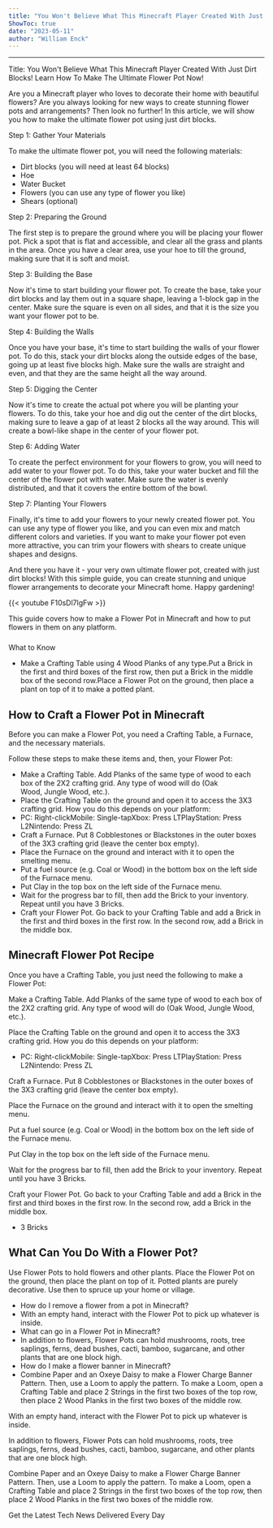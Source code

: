 ```yaml
---
title: "You Won't Believe What This Minecraft Player Created With Just Dirt Blocks! Learn How To Make The Ultimate Flower Pot Now!"
ShowToc: true 
date: "2023-05-11"
author: "William Enck"
---
```

*****
Title: You Won't Believe What This Minecraft Player Created With Just Dirt Blocks! Learn How To Make The Ultimate Flower Pot Now!

Are you a Minecraft player who loves to decorate their home with beautiful flowers? Are you always looking for new ways to create stunning flower pots and arrangements? Then look no further! In this article, we will show you how to make the ultimate flower pot using just dirt blocks.

Step 1: Gather Your Materials

To make the ultimate flower pot, you will need the following materials:

- Dirt blocks (you will need at least 64 blocks)
- Hoe
- Water Bucket
- Flowers (you can use any type of flower you like)
- Shears (optional)

Step 2: Preparing the Ground

The first step is to prepare the ground where you will be placing your flower pot. Pick a spot that is flat and accessible, and clear all the grass and plants in the area. Once you have a clear area, use your hoe to till the ground, making sure that it is soft and moist.

Step 3: Building the Base

Now it's time to start building your flower pot. To create the base, take your dirt blocks and lay them out in a square shape, leaving a 1-block gap in the center. Make sure the square is even on all sides, and that it is the size you want your flower pot to be.

Step 4: Building the Walls

Once you have your base, it's time to start building the walls of your flower pot. To do this, stack your dirt blocks along the outside edges of the base, going up at least five blocks high. Make sure the walls are straight and even, and that they are the same height all the way around.

Step 5: Digging the Center

Now it's time to create the actual pot where you will be planting your flowers. To do this, take your hoe and dig out the center of the dirt blocks, making sure to leave a gap of at least 2 blocks all the way around. This will create a bowl-like shape in the center of your flower pot.

Step 6: Adding Water

To create the perfect environment for your flowers to grow, you will need to add water to your flower pot. To do this, take your water bucket and fill the center of the flower pot with water. Make sure the water is evenly distributed, and that it covers the entire bottom of the bowl.

Step 7: Planting Your Flowers

Finally, it's time to add your flowers to your newly created flower pot. You can use any type of flower you like, and you can even mix and match different colors and varieties. If you want to make your flower pot even more attractive, you can trim your flowers with shears to create unique shapes and designs.

And there you have it - your very own ultimate flower pot, created with just dirt blocks! With this simple guide, you can create stunning and unique flower arrangements to decorate your Minecraft home. Happy gardening!

{{< youtube F10sDl7lgFw >}} 




This guide covers how to make a Flower Pot in Minecraft and how to put flowers in them on any platform.

 
### 
What to Know
 
- Make a Crafting Table using 4 Wood Planks of any type.Put a Brick in the first and third boxes of the first row, then put a Brick in the middle box of the second row.Place a Flower Pot on the ground, then place a plant on top of it to make a potted plant.

 
##   How to Craft a Flower Pot in Minecraft  
 

Before you can make a Flower Pot, you need a Crafting Table, a Furnace, and the necessary materials.

 

Follow these steps to make these items and, then, your Flower Pot:

 
- Make a Crafting Table. Add Planks of the same type of wood to each box of the 2X2 crafting grid. Any type of wood will do (Oak Wood, Jungle Wood, etc.).
 - Place the Crafting Table on the ground and open it to access the 3X3 crafting grid. How you do this depends on your platform:
 - PC: Right-clickMobile: Single-tapXbox: Press LTPlayStation: Press L2Nintendo: Press ZL
 - Craft a Furnace. Put 8 Cobblestones or Blackstones in the outer boxes of the 3X3 crafting grid (leave the center box empty).
 - Place the Furnace on the ground and interact with it to open the smelting menu.
 - Put a fuel source (e.g. Coal or Wood) in the bottom box on the left side of the Furnace menu.
 - Put Clay in the top box on the left side of the Furnace menu.
 - Wait for the progress bar to fill, then add the Brick to your inventory. Repeat until you have 3 Bricks.
 - Craft your Flower Pot. Go back to your Crafting Table and add a Brick in the first and third boxes in the first row. In the second row, add a Brick in the middle box.

 
##   Minecraft Flower Pot Recipe  
 

Once you have a Crafting Table, you just need the following to make a Flower Pot:

 

Make a Crafting Table. Add Planks of the same type of wood to each box of the 2X2 crafting grid. Any type of wood will do (Oak Wood, Jungle Wood, etc.).

 

Place the Crafting Table on the ground and open it to access the 3X3 crafting grid. How you do this depends on your platform:

 
- PC: Right-clickMobile: Single-tapXbox: Press LTPlayStation: Press L2Nintendo: Press ZL

 

Craft a Furnace. Put 8 Cobblestones or Blackstones in the outer boxes of the 3X3 crafting grid (leave the center box empty).

 

Place the Furnace on the ground and interact with it to open the smelting menu.

 

Put a fuel source (e.g. Coal or Wood) in the bottom box on the left side of the Furnace menu.

 

Put Clay in the top box on the left side of the Furnace menu.

 

Wait for the progress bar to fill, then add the Brick to your inventory. Repeat until you have 3 Bricks.

 

Craft your Flower Pot. Go back to your Crafting Table and add a Brick in the first and third boxes in the first row. In the second row, add a Brick in the middle box.

 
- 3 Bricks

 
##   What Can You Do With a Flower Pot?  
 

Use Flower Pots to hold flowers and other plants. Place the Flower Pot on the ground, then place the plant on top of it. Potted plants are purely decorative. Use then to spruce up your home or village.

 
- How do I remove a flower from a pot in Minecraft?
 - With an empty hand, interact with the Flower Pot to pick up whatever is inside.
 - What can go in a Flower Pot in Minecraft?
 - In addition to flowers, Flower Pots can hold mushrooms, roots, tree saplings, ferns, dead bushes, cacti, bamboo, sugarcane, and other plants that are one block high.
 - How do I make a flower banner in Minecraft?
 - Combine Paper and an Oxeye Daisy to make a Flower Charge Banner Pattern. Then, use a Loom to apply the pattern. To make a Loom, open a Crafting Table and place 2 Strings in the first two boxes of the top row, then place 2 Wood Planks in the first two boxes of the middle row.

 
With an empty hand, interact with the Flower Pot to pick up whatever is inside.
 
In addition to flowers, Flower Pots can hold mushrooms, roots, tree saplings, ferns, dead bushes, cacti, bamboo, sugarcane, and other plants that are one block high.
 
Combine Paper and an Oxeye Daisy to make a Flower Charge Banner Pattern. Then, use a Loom to apply the pattern. To make a Loom, open a Crafting Table and place 2 Strings in the first two boxes of the top row, then place 2 Wood Planks in the first two boxes of the middle row.
 

Get the Latest Tech News Delivered Every Day




